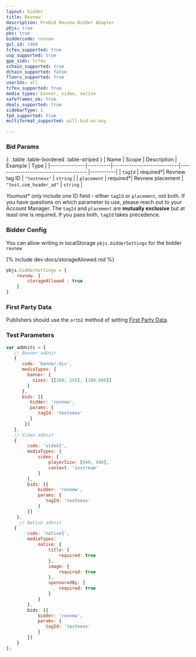 ```yaml
---
layout: bidder
title: Revnew
description: Prebid Revnew Bidder Adapter
pbjs: true
pbs: true
biddercode: revnew
gvl_id: 1468
tcfeu_supported: true
usp_supported: true
gpp_sids: tcfeu
schain_supported: true
dchain_supported: false
floors_supported: true
userIds: all
tcfeu_supported: true
media_types: banner, video, native
safeframes_ok: true
deals_supported: true
sidebarType: 1
fpd_supported: true
multiformat_supported: will-bid-on-any

---
```


### Bid Params

{: .table .table-bordered .table-striped }
| Name          | Scope    | Description                | Example                                   | Type      |
|---------------|----------|----------------------------|--------------------------------------     |-----------|
| `tagId`       | required*| Revnew tag ID              | `"testnexx"`                              | `string`  |
| `placement`   | required*| Revnew placement           | `"test.com_header_ad"`                    | `string`  |

*You*must* only include one ID field - either `tagId` or `placement`, not both. If you have questions on which parameter to use, please reach out to your Account Manager.
The `tagId` and `placement` are **mutually exclusive** but at least one is required. If you pass both, `tagId` takes precedence.

### Bidder Config

You can allow writing in localStorage `pbjs.bidderSettings` for the bidder `revnew`

{% include dev-docs/storageAllowed.md %}

```javascript
pbjs.bidderSettings = {
    revnew: {
        storageAllowed : true
    }
}
```

### First Party Data

Publishers should use the `ortb2` method of setting [First Party Data](https://docs.prebid.org/features/firstPartyData.html).

### Test Parameters

```javascript
var adUnits = [
   // Banner adUnit
   {
      code: 'banner-div',
      mediaTypes: {
        banner: {
          sizes: [[300, 250], [300,600]]
        }
      },
      bids: [{
         bidder: 'revnew',
         params: {
            tagId: 'testnexx'
         }
       }]
   },
   // Video adUnit
   {
        code: 'video1',
        mediaTypes: {
            video: {
                playerSize: [640, 480],
                context: 'instream'
            }
        },
        bids: [{
            bidder: 'revnew',
            params: {
               tagId: 'testnexx'
            }
        }]
    },
     // Native adUnit
   {
        code: 'native1',
        mediaTypes:
            native: {
                title: {
                    required: true
                },
                image: {
                    required: true
                },
                sponsoredBy: {
                    required: true
                }
            }
        },
        bids: [{
            bidder: 'revnew',
            params: {
               tagId: 'testnexx'
            }
        }]
    }
];
```
